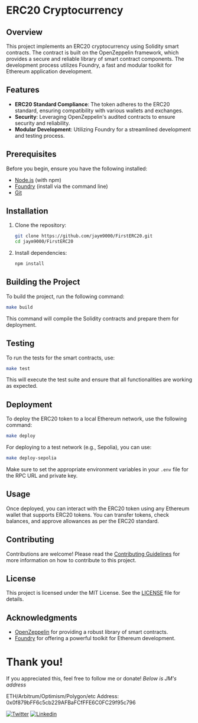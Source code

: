 # ERC20 Cryptocurrency

## Overview

This project implements an ERC20 cryptocurrency using Solidity smart contracts. The contract is built on the OpenZeppelin framework, which provides a secure and reliable library of smart contract components. The development process utilizes Foundry, a fast and modular toolkit for Ethereum application development.

## Features

- **ERC20 Standard Compliance**: The token adheres to the ERC20 standard, ensuring compatibility with various wallets and exchanges.
- **Security**: Leveraging OpenZeppelin's audited contracts to ensure security and reliability.
- **Modular Development**: Utilizing Foundry for a streamlined development and testing process.

## Prerequisites

Before you begin, ensure you have the following installed:

- [Node.js](https://nodejs.org/) (with npm)
- [Foundry](https://getfoundry.sh/) (install via the command line)
- [Git](https://git-scm.com/)

## Installation

1. Clone the repository:

   ```bash
   git clone https://github.com/jaym9000/FirstERC20.git
   cd jaym9000/FirstERC20
   ```

2. Install dependencies:

   ```bash
   npm install
   ```

## Building the Project

To build the project, run the following command:

```bash
make build
```

This command will compile the Solidity contracts and prepare them for deployment.

## Testing

To run the tests for the smart contracts, use:

```bash
make test
```

This will execute the test suite and ensure that all functionalities are working as expected.

## Deployment

To deploy the ERC20 token to a local Ethereum network, use the following command:

```bash
make deploy
```

For deploying to a test network (e.g., Sepolia), you can use:

```bash
make deploy-sepolia
```

Make sure to set the appropriate environment variables in your `.env` file for the RPC URL and private key.

## Usage

Once deployed, you can interact with the ERC20 token using any Ethereum wallet that supports ERC20 tokens. You can transfer tokens, check balances, and approve allowances as per the ERC20 standard.

## Contributing

Contributions are welcome! Please read the [Contributing Guidelines](CONTRIBUTING.md) for more information on how to contribute to this project.

## License

This project is licensed under the MIT License. See the [LICENSE](LICENSE) file for details.

## Acknowledgments

- [OpenZeppelin](https://openzeppelin.com/) for providing a robust library of smart contracts.
- [Foundry](https://book.getfoundry.sh/) for offering a powerful toolkit for Ethereum development.

# Thank you!

If you appreciated this, feel free to follow me or donate! *Below is JM's address*

ETH/Arbitrum/Optimism/Polygon/etc Address: 0x0f879bFF6c5cb229AFBaFCfFFE6C0FC29f95c796

[![Twitter](https://img.shields.io/badge/Twitter-1DA1F2?style=for-the-badge&logo=twitter&logoColor=white)](https://x.com/Boku_JM)
[![Linkedin](https://img.shields.io/badge/LinkedIn-0077B5?style=for-the-badge&logo=linkedin&logoColor=white)](https://www.linkedin.com/in/jeanmarcc/)